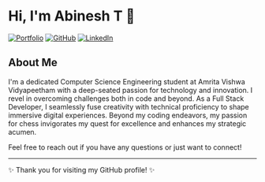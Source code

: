 # Hi, I'm Abinesh T 👋

[![Portfolio](https://img.shields.io/badge/Portfolio-knightempire.github.io-blue)](https://knightempire.github.io/abi-portfolio/)
[![GitHub](https://img.shields.io/badge/GitHub-knightempire-lightgrey)](https://github.com/knightempire)
[![LinkedIn](https://img.shields.io/badge/LinkedIn-Connect-blue)](https://www.linkedin.com/in/abinesh-t/)

## About Me

I'm a dedicated Computer Science Engineering student at Amrita Vishwa Vidyapeetham with a deep-seated passion for technology and innovation. I revel in overcoming challenges both in code and beyond. As a Full Stack Developer, I seamlessly fuse creativity with technical proficiency to shape immersive digital experiences. Beyond my coding endeavors, my passion for chess invigorates my quest for excellence and enhances my strategic acumen.




Feel free to reach out if you have any questions or just want to connect!

---

✨ Thank you for visiting my GitHub profile! ✨
